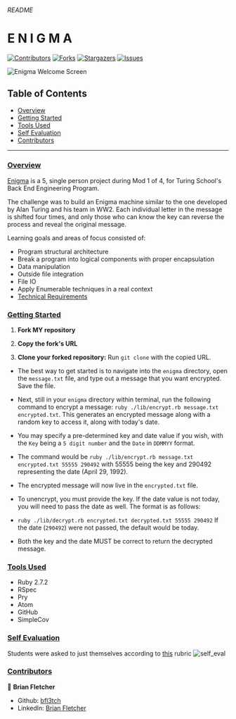 ###### README
# E N I G M A

[![Contributors][contributors-shield]][contributors-url]
[![Forks][forks-shield]][forks-url]
[![Stargazers][stars-shield]][stars-url]
[![Issues][issues-shield]][issues-url]

![Enigma Welcome Screen](https://user-images.githubusercontent.com/74567704/122058751-ef28bb80-cdb9-11eb-8d42-7be2fc5db01a.png)

## Table of Contents

- [Overview](#overview)
- [Getting Started](#getting-started)
- [Tools Used](#tools-used)
- [Self Evaluation](#self-evaluation)
- [Contributors](#contributors)


------

### <ins>Overview</ins>

[Enigma](https://github.com/bfl3tch/enigma) is a 5, single person project during Mod 1 of 4, for Turing School's Back End Engineering Program.

The challenge was to build an Enigma machine similar to the one developed by Alan Turing and his team in WW2.  Each individual letter in the message is shifted four times, and only those who can know the key can reverse the process and reveal the original message.

Learning goals and areas of focus consisted of:

- Program structural architecture
- Break a program into logical components with proper encapsulation
- Data manipulation
- Outside file integration
- File IO
- Apply Enumerable techniques in a real context
- [Technical Requirements](https://backend.turing.edu/module1/projects/enigma/index)

### <ins>Getting Started</ins>

1. **Fork MY repository** 

2. **Copy the fork's URL**

2. **Clone your forked repository:** Run `git clone` with the copied URL.



- The best way to get started is to navigate into the `enigma` directory, open the `message.txt` file, and type out a message that you want encrypted.  Save the file.

- Next, still in your `enigma` directory within terminal, run the following command to encrypt a message:  `ruby ./lib/encrypt.rb message.txt encrypted.txt`.  This generates an encrypted message along with a random key to access it, along with today's date.  

- You may specify a pre-determined key and date value if you wish, with the `Key` being a `5 digit number` and the `Date` in `DDMMYY` format.  
- The command would be  `ruby ./lib/encrypt.rb message.txt encrypted.txt 55555 290492` with 55555 being the key and 290492 representing the date (April 29, 1992).

- The encrypted message will now live in the `encrypted.txt` file.

- To unencrypt, you must provide the key.  If the date value is not today, you will need to pass the date as well.  The format is as follows:
- `ruby ./lib/decrypt.rb encrypted.txt decrypted.txt 55555 290492` If the date (`290492`) were not passed, the default would be today.  

- Both the key and the date MUST be correct to return the decrypted message.

### <ins>Tools Used</ins>
- Ruby 2.7.2
- RSpec
- Pry
- Atom
- GitHub
- SimpleCov


### <ins>Self Evaluation</ins>

Students were asked to just themselves according to [this](https://backend.turing.edu/module1/projects/enigma/rubric) rubric
![self_eval](https://user-images.githubusercontent.com/74567704/122077218-8cd7b700-cdc9-11eb-8cb9-c6eafd3edb61.png)

### <ins>Contributors</ins>

👤  **Brian Fletcher**
- Github: [bfl3tch](https://github.com/bfl3tch)
- LinkedIn: [Brian Fletcher](https://www.linkedin.com/in/bfl3tch)




<!-- MARKDOWN LINKS & IMAGES -->

[contributors-shield]: https://img.shields.io/github/contributors/bfl3tch/enigma.svg?style=flat-square
[contributors-url]: https://github.com/bfl3tch/enigma/graphs/contributors
[forks-shield]: https://img.shields.io/github/forks/bfl3tch/enigma.svg?style=flat-square
[forks-url]: https://github.com/bfl3tch/enigma/network/members
[stars-shield]: https://img.shields.io/github/stars/bfl3tch/enigma.svg?style=flat-square
[stars-url]: https://github.com/bfl3tch/enigma/stargazers
[issues-shield]: https://img.shields.io/github/issues/bfl3tch/enigma.svg?style=flat-square
[issues-url]: https://github.com/bfl3tch/enigma/issues
